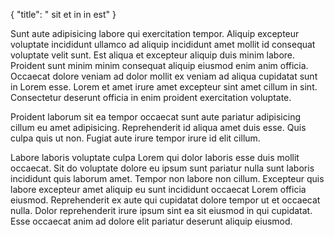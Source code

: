 {
  "title": " sit et in in est"
}

Sunt aute adipisicing labore qui exercitation tempor. Aliquip excepteur voluptate incididunt ullamco ad aliquip incididunt amet mollit id consequat voluptate velit sunt. Est aliqua et excepteur aliquip duis minim labore. Proident sunt minim minim consequat aliquip eiusmod enim anim officia. Occaecat dolore veniam ad dolor mollit ex veniam ad aliqua cupidatat sunt in Lorem esse. Lorem et amet irure amet excepteur sint amet cillum in sint. Consectetur deserunt officia in enim proident exercitation voluptate.

Proident laborum sit ea tempor occaecat sunt aute pariatur adipisicing cillum eu amet adipisicing. Reprehenderit id aliqua amet duis esse. Quis culpa quis ut non. Fugiat aute irure tempor irure id elit cillum.

Labore laboris voluptate culpa Lorem qui dolor laboris esse duis mollit occaecat. Sit do voluptate dolore eu ipsum sunt pariatur nulla sunt laboris incididunt quis laborum amet. Tempor non labore non cillum. Excepteur quis labore excepteur amet aliquip eu sunt incididunt occaecat Lorem officia eiusmod. Reprehenderit ex aute qui cupidatat dolore tempor ut et occaecat nulla. Dolor reprehenderit irure ipsum sint ea sit eiusmod in qui cupidatat. Esse occaecat anim ad dolore elit pariatur deserunt aliquip eiusmod.
